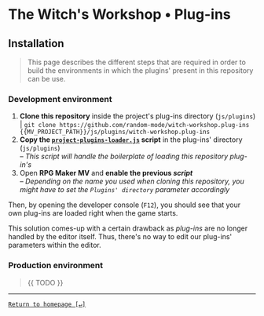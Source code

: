﻿# The Witch's Workshop • Plug-ins

## Installation

> This page describes the different steps that are required in order to build 
> the environments in which the plugins' present in this repository can be use.


### Development environment

1. **Clone this repository** inside the project's plug-ins directory (`js/plugins`) <br/>
   | `git clone https://github.com/random-mode/witch-workshop.plug-ins {{MV_PROJECT_PATH}}/js/plugins/witch-workshop.plug-ins`
2. **Copy the [`project-plugins-loader.js`](.integration/project-plugins-loader.js) script** in the plug-ins' directory (`js/plugins`) <br />
   – _This script will handle the boilerplate of loading this repository plug-in's_
3. Open **RPG Maker MV** and **enable the previous _script_** <br />
   – _Depending on the name you used when cloning this repository, you might have to set the `Plugins' directory` parameter accordingly_

Then, by opening the developer console (`F12`), you should see that your own plug-ins are loaded right when the game starts.

This solution comes-up with a certain drawback as _plug-ins_ are no longer handled by the editor itself.
Thus, there's no way to edit our plug-ins' parameters within the editor.


### Production environment

> {{ TODO }}

---
[`Return to homepage [↵]`](https://github.com/random-mode/witch-workshop.plug-ins)
